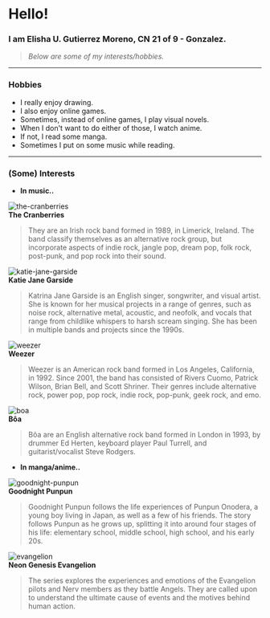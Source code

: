 # Hello!
### I am Elisha U. Gutierrez Moreno, CN 21 of 9 - Gonzalez.
> *Below are some of my interests/hobbies.*

---

### Hobbies
- I really enjoy drawing.
- I also enjoy online games.
- Sometimes, instead of online games, I play visual novels.
- When I don't want to do either of those, I watch anime.
- If not, I read some manga.
- Sometimes I put on some music while reading.

---

### (Some) Interests
- **In music..**

![the-cranberries](https://github.com/user-attachments/assets/085d5320-f771-461c-9a75-5d5269b6cfd1)    
**The Cranberries**
> They are an Irish rock band formed in 1989, in Limerick, Ireland. The band classify themselves as an alternative rock group, but incorporate aspects of indie rock, jangle pop, dream pop, folk rock, post-punk, and pop rock into their sound.


![katie-jane-garside](https://github.com/user-attachments/assets/74ce5106-5bb4-4efe-a1c8-4232a3b9db4c)      
**Katie Jane Garside**
> Katrina Jane Garside is an English singer, songwriter, and visual artist. She is known for her musical projects in a range of genres, such as noise rock, alternative metal, acoustic, and neofolk, and vocals that range from childlike whispers to harsh scream singing. She has been in multiple bands and projects since the 1990s.


![weezer](https://i.pinimg.com/474x/a6/b2/fa/a6b2fa1b0c724150acfb596bcde4f0fc.jpg)   
**Weezer**
> Weezer is an American rock band formed in Los Angeles, California, in 1992. Since 2001, the band has consisted of Rivers Cuomo, Patrick Wilson, Brian Bell, and Scott Shriner. Their genres include alternative rock, power pop, pop rock, indie rock, pop-punk, geek rock, and emo.


![boa](https://github.com/user-attachments/assets/84c81e00-040f-4b4a-9696-63bafac24a99)     
**Bôa**
> Bôa are an English alternative rock band formed in London in 1993, by drummer Ed Herten, keyboard player Paul Turrell, and guitarist/vocalist Steve Rodgers.


- **In manga/anime..**


![goodnight-punpun](https://github.com/user-attachments/assets/4b34f22a-c5c6-41f7-9cfb-c5ef3ed4dc10)     
**Goodnight Punpun**
> Goodnight Punpun follows the life experiences of Punpun Onodera, a young boy living in Japan, as well as a few of his friends. The story follows Punpun as he grows up, splitting it into around four stages of his life: elementary school, middle school, high school, and his early 20s.



![evangelion](https://github.com/user-attachments/assets/6038bbdd-0237-4824-af3a-e5430c476358)     
**Neon Genesis Evangelion**
> The series explores the experiences and emotions of the Evangelion pilots and Nerv members as they battle Angels. They are called upon to understand the ultimate cause of events and the motives behind human action.


